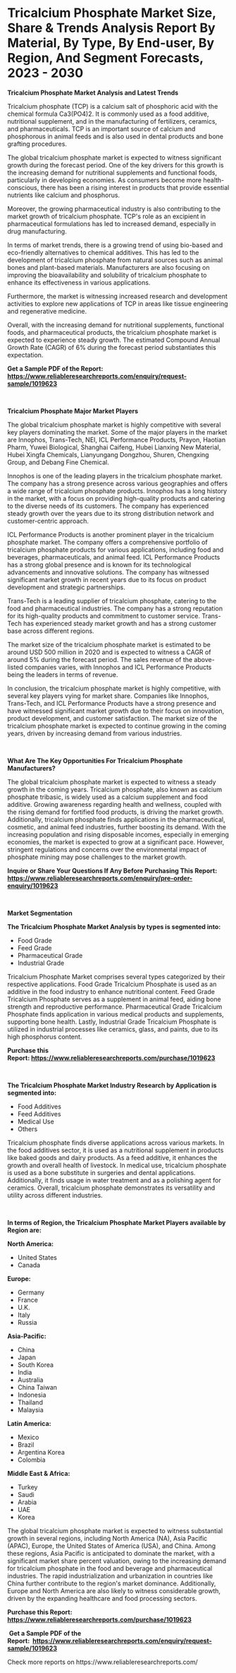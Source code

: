 <p><h1>Tricalcium Phosphate Market Size, Share & Trends Analysis Report By Material, By Type, By End-user, By Region, And Segment Forecasts, 2023 - 2030</h1></p><p><strong>Tricalcium Phosphate Market Analysis and Latest Trends</strong></p>
<p><p>Tricalcium phosphate (TCP) is a calcium salt of phosphoric acid with the chemical formula Ca3(PO4)2. It is commonly used as a food additive, nutritional supplement, and in the manufacturing of fertilizers, ceramics, and pharmaceuticals. TCP is an important source of calcium and phosphorous in animal feeds and is also used in dental products and bone grafting procedures.</p><p>The global tricalcium phosphate market is expected to witness significant growth during the forecast period. One of the key drivers for this growth is the increasing demand for nutritional supplements and functional foods, particularly in developing economies. As consumers become more health-conscious, there has been a rising interest in products that provide essential nutrients like calcium and phosphorus.</p><p>Moreover, the growing pharmaceutical industry is also contributing to the market growth of tricalcium phosphate. TCP's role as an excipient in pharmaceutical formulations has led to increased demand, especially in drug manufacturing.</p><p>In terms of market trends, there is a growing trend of using bio-based and eco-friendly alternatives to chemical additives. This has led to the development of tricalcium phosphate from natural sources such as animal bones and plant-based materials. Manufacturers are also focusing on improving the bioavailability and solubility of tricalcium phosphate to enhance its effectiveness in various applications.</p><p>Furthermore, the market is witnessing increased research and development activities to explore new applications of TCP in areas like tissue engineering and regenerative medicine.</p><p>Overall, with the increasing demand for nutritional supplements, functional foods, and pharmaceutical products, the tricalcium phosphate market is expected to experience steady growth. The estimated Compound Annual Growth Rate (CAGR) of 6% during the forecast period substantiates this expectation.</p></p>
<p><strong>Get a Sample PDF of the Report:&nbsp; <a href="https://www.reliableresearchreports.com/enquiry/request-sample/1019623">https://www.reliableresearchreports.com/enquiry/request-sample/1019623</a></strong></p>
<p>&nbsp;</p>
<p><strong>Tricalcium Phosphate Major Market Players</strong></p>
<p><p>The global tricalcium phosphate market is highly competitive with several key players dominating the market. Some of the major players in the market are Innophos, Trans-Tech, NEI, ICL Performance Products, Prayon, Haotian Pharm, Yuwei Biological, Shanghai Caifeng, Hubei Lianxing New Material, Hubei Xingfa Chemicals, Lianyungang Dongzhou, Shuren, Chengxing Group, and Debang Fine Chemical.</p><p>Innophos is one of the leading players in the tricalcium phosphate market. The company has a strong presence across various geographies and offers a wide range of tricalcium phosphate products. Innophos has a long history in the market, with a focus on providing high-quality products and catering to the diverse needs of its customers. The company has experienced steady growth over the years due to its strong distribution network and customer-centric approach.</p><p>ICL Performance Products is another prominent player in the tricalcium phosphate market. The company offers a comprehensive portfolio of tricalcium phosphate products for various applications, including food and beverages, pharmaceuticals, and animal feed. ICL Performance Products has a strong global presence and is known for its technological advancements and innovative solutions. The company has witnessed significant market growth in recent years due to its focus on product development and strategic partnerships.</p><p>Trans-Tech is a leading supplier of tricalcium phosphate, catering to the food and pharmaceutical industries. The company has a strong reputation for its high-quality products and commitment to customer service. Trans-Tech has experienced steady market growth and has a strong customer base across different regions.</p><p>The market size of the tricalcium phosphate market is estimated to be around USD 500 million in 2020 and is expected to witness a CAGR of around 5% during the forecast period. The sales revenue of the above-listed companies varies, with Innophos and ICL Performance Products being the leaders in terms of revenue.</p><p>In conclusion, the tricalcium phosphate market is highly competitive, with several key players vying for market share. Companies like Innophos, Trans-Tech, and ICL Performance Products have a strong presence and have witnessed significant market growth due to their focus on innovation, product development, and customer satisfaction. The market size of the tricalcium phosphate market is expected to continue growing in the coming years, driven by increasing demand from various industries.</p></p>
<p>&nbsp;</p>
<p><strong>What Are The Key Opportunities For Tricalcium Phosphate Manufacturers?</strong></p>
<p><p>The global tricalcium phosphate market is expected to witness a steady growth in the coming years. Tricalcium phosphate, also known as calcium phosphate tribasic, is widely used as a calcium supplement and food additive. Growing awareness regarding health and wellness, coupled with the rising demand for fortified food products, is driving the market growth. Additionally, tricalcium phosphate finds applications in the pharmaceutical, cosmetic, and animal feed industries, further boosting its demand. With the increasing population and rising disposable incomes, especially in emerging economies, the market is expected to grow at a significant pace. However, stringent regulations and concerns over the environmental impact of phosphate mining may pose challenges to the market growth.</p></p>
<p><strong>Inquire or Share Your Questions If Any Before Purchasing This Report: <a href="https://www.reliableresearchreports.com/enquiry/pre-order-enquiry/1019623">https://www.reliableresearchreports.com/enquiry/pre-order-enquiry/1019623</a></strong></p>
<p>&nbsp;</p>
<p><strong>Market Segmentation</strong></p>
<p><strong>The Tricalcium Phosphate Market Analysis by types is segmented into:</strong></p>
<p><ul><li>Food Grade</li><li>Feed Grade</li><li>Pharmaceutical Grade</li><li>Industrial Grade</li></ul></p>
<p><p>Tricalcium Phosphate Market comprises several types categorized by their respective applications. Food Grade Tricalcium Phosphate is used as an additive in the food industry to enhance nutritional content. Feed Grade Tricalcium Phosphate serves as a supplement in animal feed, aiding bone strength and reproductive performance. Pharmaceutical Grade Tricalcium Phosphate finds application in various medical products and supplements, supporting bone health. Lastly, Industrial Grade Tricalcium Phosphate is utilized in industrial processes like ceramics, glass, and paints, due to its high phosphorus content.</p></p>
<p><strong>Purchase this Report:&nbsp;<a href="https://www.reliableresearchreports.com/purchase/1019623">https://www.reliableresearchreports.com/purchase/1019623</a></strong></p>
<p>&nbsp;</p>
<p><strong>The Tricalcium Phosphate Market Industry Research by Application is segmented into:</strong></p>
<p><ul><li>Food Additives</li><li>Feed Additives</li><li>Medical Use</li><li>Others</li></ul></p>
<p><p>Tricalcium phosphate finds diverse applications across various markets. In the food additives sector, it is used as a nutritional supplement in products like baked goods and dairy products. As a feed additive, it enhances the growth and overall health of livestock. In medical use, tricalcium phosphate is used as a bone substitute in surgeries and dental applications. Additionally, it finds usage in water treatment and as a polishing agent for ceramics. Overall, tricalcium phosphate demonstrates its versatility and utility across different industries.</p></p>
<p>&nbsp;</p>
<p><strong>In terms of Region, the Tricalcium Phosphate Market Players available by Region are:</strong></p>
<p>
    <p> <strong> North America: </strong>
        <ul>
            <li>United States</li>
            <li>Canada</li>
        </ul>
        </p> 
    <p> <strong> Europe: </strong>
        <ul>
            <li>Germany</li>
            <li>France</li>
            <li>U.K.</li>
            <li>Italy</li>
            <li>Russia</li>
        </ul>
        </p> 
    <p> <strong> Asia-Pacific: </strong>
        <ul>
            <li>China</li>
            <li>Japan</li>
            <li>South Korea</li>
            <li>India</li>
            <li>Australia</li>
            <li>China Taiwan</li>
            <li>Indonesia</li>
            <li>Thailand</li>
            <li>Malaysia</li>
        </ul>
        </p> 
    <p> <strong> Latin America: </strong>
        <ul>
            <li>Mexico</li>
            <li>Brazil</li>
            <li>Argentina Korea</li>
            <li>Colombia</li>
        </ul>
        </p> 
    <p> <strong> Middle East & Africa: </strong>
        <ul>
            <li>Turkey</li>
            <li>Saudi</li>
            <li>Arabia</li>
            <li>UAE</li>
            <li>Korea</li>
        </ul>
    </p>
    </p>
<p><p>The global tricalcium phosphate market is expected to witness substantial growth in several regions, including North America (NA), Asia Pacific (APAC), Europe, the United States of America (USA), and China. Among these regions, Asia Pacific is anticipated to dominate the market, with a significant market share percent valuation, owing to the increasing demand for tricalcium phosphate in the food and beverage and pharmaceutical industries. The rapid industrialization and urbanization in countries like China further contribute to the region's market dominance. Additionally, Europe and North America are also likely to witness considerable growth, driven by the expanding healthcare and food processing sectors.</p></p>
<p><strong>Purchase this Report: <a href="https://www.reliableresearchreports.com/purchase/1019623">https://www.reliableresearchreports.com/purchase/1019623</a></strong></p>
<p>&nbsp;<strong>Get a Sample PDF of the Report:&nbsp;&nbsp;<a href="https://www.reliableresearchreports.com/enquiry/request-sample/1019623">https://www.reliableresearchreports.com/enquiry/request-sample/1019623</a></strong></p>
<p><strong></strong></p>
<p>Check more reports on https://www.reliableresearchreports.com/</p>